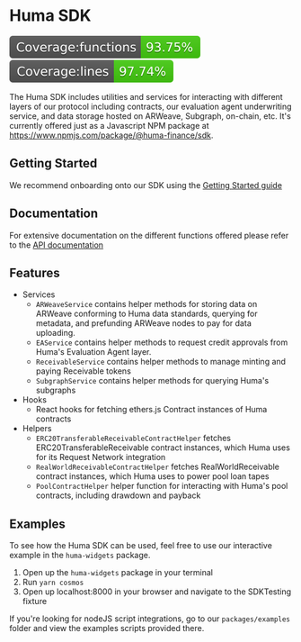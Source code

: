 # Huma SDK

![Badge functions](coverage/badge-functions.svg) ![Badge lines](coverage/badge-lines.svg)

The Huma SDK includes utilities and services for interacting with different layers of our protocol including contracts, our evaluation agent underwriting service, and data storage hosted on ARWeave, Subgraph, on-chain, etc. It's currently offered just as a Javascript NPM package at https://www.npmjs.com/package/@huma-finance/sdk.

## Getting Started

We recommend onboarding onto our SDK using the [Getting Started guide](getting-started.md)

## Documentation

For extensive documentation on the different functions offered please refer to the [API documentation](API.md)

## Features

- Services
  - `ARWeaveService` contains helper methods for storing data on ARWeave conforming to Huma data standards, querying for metadata, and prefunding ARWeave nodes to pay for data uploading.
  - `EAService` contains helper methods to request credit approvals from Huma's Evaluation Agent layer.
  - `ReceivableService` contains helper methods to manage minting and paying Receivable tokens
  - `SubgraphService` contains helper methods for querying Huma's subgraphs
- Hooks
  - React hooks for fetching ethers.js Contract instances of Huma contracts
- Helpers
  - `ERC20TransferableReceivableContractHelper` fetches ERC20TransferableReceivable contract instances, which Huma uses for its Request Network integration
  - `RealWorldReceivableContractHelper` fetches RealWorldReceivable contract instances, which Huma uses to power pool loan tapes
  - `PoolContractHelper` helper function for interacting with Huma's pool contracts, including drawdown and payback

## Examples

To see how the Huma SDK can be used, feel free to use our interactive example in the `huma-widgets` package.

1. Open up the `huma-widgets` package in your terminal
2. Run `yarn cosmos`
3. Open up localhost:8000 in your browser and navigate to the SDKTesting fixture

If you're looking for nodeJS script integrations, go to our `packages/examples` folder and view the examples scripts provided there.
